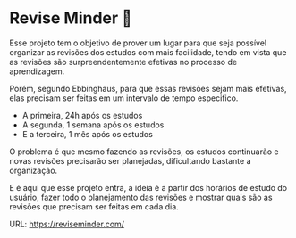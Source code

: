 # Revise Minder 🧠

<p>Esse projeto tem o objetivo de prover um lugar para que seja possível organizar as revisões dos estudos com mais facilidade, tendo em vista que as revisões são surpreendentemente efetivas no processo de aprendizagem.</p>
<p>Porém, segundo Ebbinghaus, para que essas revisões sejam mais efetivas, elas precisam ser feitas em um intervalo de tempo especifico.</p>

<ul>
  <li>A primeira, 24h após os estudos</li>
  <li>A segunda, 1 semana após os estudos</li>
  <li>E a terceira, 1 mês após os estudos</li>
</ul>

<p>O  problema é que mesmo fazendo as revisões, os estudos continuarão e novas revisões precisarão ser planejadas, dificultando bastante a organização.</p>
<p>E é aqui que esse projeto entra, a ideia é a partir dos horários de estudo do usuário, fazer todo o planejamento das revisões e mostrar quais são as revisões que precisam ser feitas em cada dia.</p>

URL: https://reviseminder.com/
